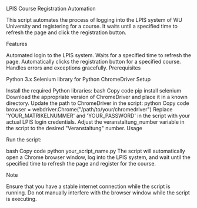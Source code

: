 LPIS Course Registration Automation

This script automates the process of logging into the LPIS system of WU University and registering for a course. It waits until a specified time to refresh the page and click the registration button.

Features

Automated login to the LPIS system.
Waits for a specified time to refresh the page.
Automatically clicks the registration button for a specified course.
Handles errors and exceptions gracefully.
Prerequisites

Python 3.x
Selenium library for Python
ChromeDriver
Setup

Install the required Python libraries:
bash
Copy code
pip install selenium
Download the appropriate version of ChromeDriver and place it in a known directory.
Update the path to ChromeDriver in the script:
python
Copy code
browser = webdriver.Chrome("/path/to/your/chromedriver")
Replace 'YOUR_MATRIKELNUMMER' and 'YOUR_PASSWORD' in the script with your actual LPIS login credentials.
Adjust the veranstaltung_number variable in the script to the desired "Veranstaltung" number.
Usage

Run the script:

bash
Copy code
python your_script_name.py
The script will automatically open a Chrome browser window, log into the LPIS system, and wait until the specified time to refresh the page and register for the course.

Note

Ensure that you have a stable internet connection while the script is running.
Do not manually interfere with the browser window while the script is executing.
